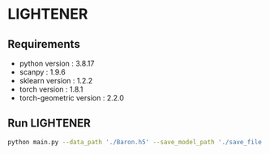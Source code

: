# LIGHTENER
## Requirements
- python version : 3.8.17
- scanpy : 1.9.6
- sklearn version : 1.2.2
- torch version : 1.8.1
- torch-geometric version : 2.2.0

## Run LIGHTENER
```bash
python main.py --data_path './Baron.h5' --save_model_path './save_file' --n_clusters 14
```
 

